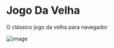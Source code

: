 # Jogo Da Velha

O clássico jogo da velha para navegador


![image](https://user-images.githubusercontent.com/62031286/166062066-df9153a4-acb0-4054-b541-de06adc7b0e4.png)
